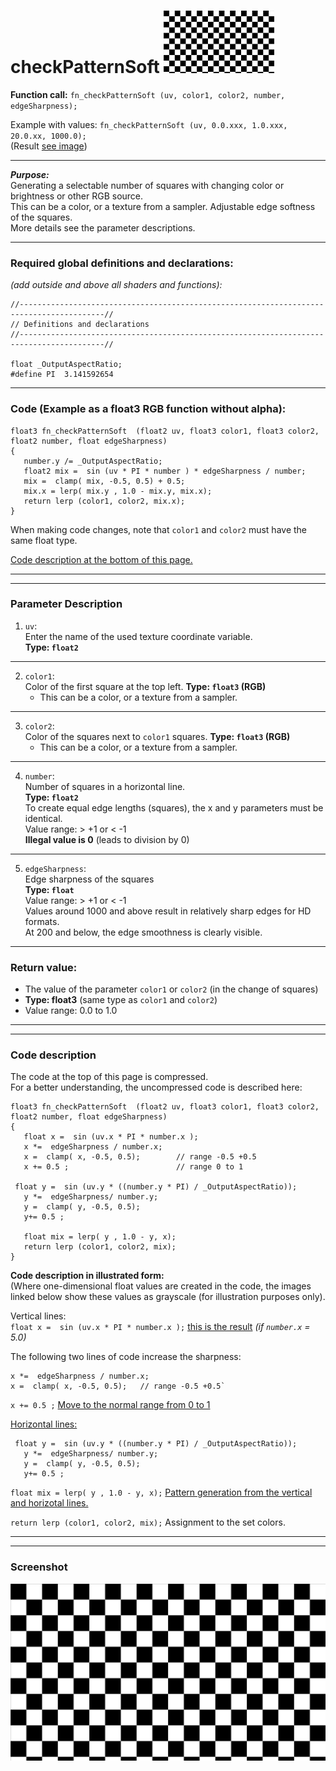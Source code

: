 # checkPatternSoft  [![](../images/checkPatternSoft-thumb.png)](../images/checkPatternSoft.png)

**Function call:** `fn_checkPatternSoft (uv, color1, color2, number, edgeSharpness);`  

Example with values: `fn_checkPatternSoft (uv, 0.0.xxx, 1.0.xxx, 20.0.xx, 1000.0);`  
(Result [see image](../images/checkPatternSoft.png))
  
--- 
  
***Purpose:***  
Generating a selectable number of squares with changing color or brightness or other RGB source.    
This can be a color, or a texture from a sampler. 
Adjustable edge softness of the squares.   
More details see the parameter descriptions.  

---
    
### Required global definitions and declarations:
*(add outside and above all shaders and functions):*
```` Code
//-----------------------------------------------------------------------------------------//
// Definitions and declarations
//-----------------------------------------------------------------------------------------//

float _OutputAspectRatio;
#define PI  3.141592654
````
---

### Code (Example as a float3 RGB function without alpha):
```` Code
float3 fn_checkPatternSoft  (float2 uv, float3 color1, float3 color2, float2 number, float edgeSharpness)
{ 
   number.y /= _OutputAspectRatio;
   float2 mix =  sin (uv * PI * number ) * edgeSharpness / number;
   mix =  clamp( mix, -0.5, 0.5) + 0.5; 
   mix.x = lerp( mix.y , 1.0 - mix.y, mix.x);
   return lerp (color1, color2, mix.x);
}
````   
When making code changes, note that `color1` and `color2` must have the same float type.

[Code description at the bottom of this page.](#code-description)


---
---

### Parameter Description  
  
   1. `uv`:  
     Enter the name of the used texture coordinate variable.  
     **Type: `float2`**  
      

---

  
   2. `color1`:  
     Color of the first square at the top left. 
     **Type: `float3` (RGB)**  
       - This can be a color, or a texture from a sampler.

  
---

   3. `color2`:  
     Color of the squares next to `color1` squares. 
     **Type: `float3` (RGB)**  
       - This can be a color, or a texture from a sampler.  

       
---

   4. `number`:  
     Number of squares in a horizontal line.  
     **Type: `float2`**  
     To create equal edge lengths (squares), the x and y parameters must be identical.  
     Value range: > +1   or < -1  
     **Illegal value is 0** (leads to division by 0)  


---

   5. `edgeSharpness`:  
     Edge sharpness of the squares  
     **Type: `float`**  
     Value range: > +1   or < -1  
     Values around 1000 and above result in relatively sharp edges for HD formats.  
     At 200 and below, the edge smoothness is clearly visible.  


---

### Return value:
   - The value of the parameter `color1` or `color2` (in the change of squares)  
   - **Type: float3** (same type as `color1` and `color2`)    
   - Value range: 0.0 to 1.0  

 
---
---

### Code description  

The code at the top of this page is compressed.  
For a better understanding, the uncompressed code is described here:
```` Code
float3 fn_checkPatternSoft  (float2 uv, float3 color1, float3 color2, float2 number, float edgeSharpness)
{ 
   float x =  sin (uv.x * PI * number.x );
   x *=  edgeSharpness / number.x;
   x =  clamp( x, -0.5, 0.5);        // range -0.5 +0.5
   x += 0.5 ;                        // range 0 to 1

 float y =  sin (uv.y * ((number.y * PI) / _OutputAspectRatio));
   y *=  edgeSharpness/ number.y;
   y =  clamp( y, -0.5, 0.5);
   y+= 0.5 ; 

   float mix = lerp( y , 1.0 - y, x);
   return lerp (color1, color2, mix);
}
````
**Code description in illustrated form:**  
(Where one-dimensional float values are created in the code, 
the images linked below show these values as grayscale (for illustration purposes only).  

Vertical lines:  
`float x =  sin (uv.x * PI * number.x );` [this is the result](img/51.png) *(if `number.x` = 5.0)*  

The following two lines of code increase the sharpness:
```` Code
x *=  edgeSharpness / number.x;
x =  clamp( x, -0.5, 0.5);   // range -0.5 +0.5`
````
` x += 0.5 ; ` [Move to the normal range from 0 to 1](img/54.png)  

[Horizontal lines:](img/61.png)
```` Code
 float y =  sin (uv.y * ((number.y * PI) / _OutputAspectRatio));
   y *=  edgeSharpness/ number.y;
   y =  clamp( y, -0.5, 0.5);
   y+= 0.5 ; 
````

`float mix = lerp( y , 1.0 - y, x);` [Pattern generation from the vertical and horizotal lines.](img/71.png)  

`return lerp (color1, color2, mix);` Assignment to the set colors.  



---
---
### Screenshot  
![](../images/checkPatternSoft.png)
